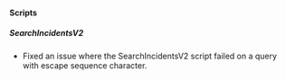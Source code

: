 
#### Scripts

##### SearchIncidentsV2

- Fixed an issue where the SearchIncidentsV2 script failed on a query with escape sequence character.
